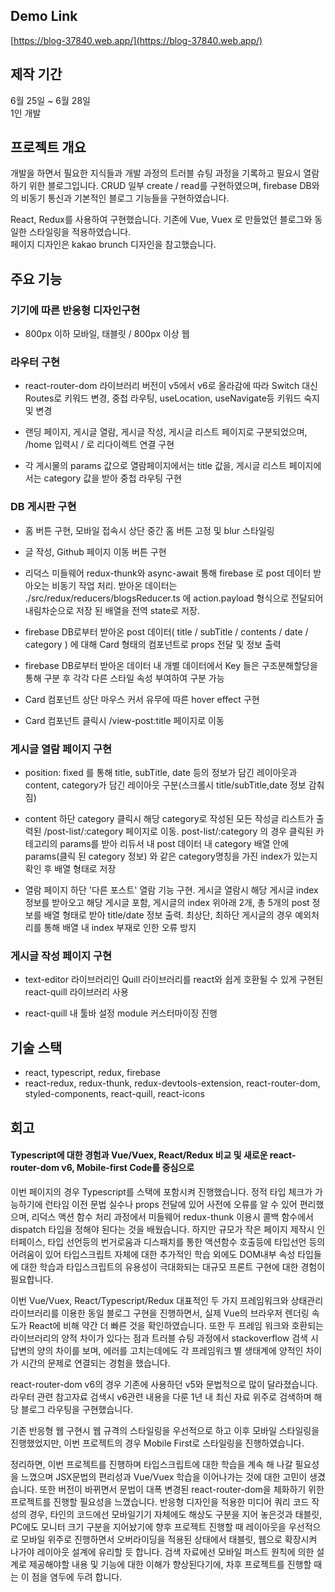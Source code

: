 ## Demo Link
[https://blog-37840.web.app/](https://blog-37840.web.app/)



## 제작 기간

6월 25일 ~ 6월 28일  
1인 개발




## 프로젝트 개요

개발을 하면서 필요한 지식들과 개발 과정의 트러블 슈팅 과정을 기록하고 필요시 열람하기 위한 블로그입니다. CRUD 일부 create / read를 구현하였으며, firebase DB와의 비동기 통신과  기본적인 블로그 기능들을 구현하였습니다.  

React, Redux를 사용하여 구현했습니다. 기존에 Vue, Vuex 로 만들었던 블로그와 동일한 스타일링을 적용하였습니다.  
페이지 디자인은 kakao brunch 디자인을 참고했습니다.





## 주요 기능 

### 기기에 따른 반응형 디자인구현 

- 800px 이하 모바일, 태블릿 / 800px 이상 웹


### 라우터 구현

- react-router-dom 라이브러리 버전이 v5에서 v6로 올라감에 따라 Switch 대신 Routes로 키워드 변경, 중첩 라우팅, useLocation, useNavigate등 키워드 숙지 및 변경

- 랜딩 페이지, 게시글 열람, 게시글 작성, 게시글 리스트 페이지로 구분되었으며, /home 입력시 / 로 리다이렉트 연결 구현

- 각 게시물의 params 값으로 열람페이지에서는 title 값을, 게시글 리스트 페이지에서는 category 값을 받아 중첩 라우팅 구현


### DB 게시판 구현

- 홈 버튼 구현, 모바일 접속시 상단 중간 홈 버튼 고정 및 blur 스타일링

- 글 작성, Github 페이지 이동 버튼 구현

- 리덕스 미들웨어 redux-thunk와 async-await 통해 firebase 로 post 데이터 받아오는 비동기 작업 처리. 받아온 데이터는 ./src/redux/reducers/blogsReducer.ts 에 action.payload 형식으로 전달되어 내림차순으로 저장 된 배열을 전역 state로 저장.

- firebase DB로부터 받아온 post 데이터( title / subTitle / contents / date / category ) 에 대해 Card 형태의 컴포넌트로 props 전달 및 정보 출력

- firebase DB로부터 받아온 데이터 내 개별 데이터에서 Key 들은 구조분해할당을 통해 구분 후 각각 다른 스타일 속성 부여하여 구분 가능

- Card 컴포넌트 상단 마우스 커서 유무에 따른 hover effect 구현

- Card 컴포넌트 클릭시 /view-post:title 페이지로 이동


### 게시글 열람 페이지 구현

- position: fixed 를 통해 title, subTitle, date 등의 정보가 담긴 레이아웃과 content, category가 담긴 레이아웃 구분(스크롤시 title/subTitle,date 정보 감춰짐)

- content 하단 category 클릭시 해당 category로 작성된 모든 작성글 리스트가 출력된 /post-list/:category 페이지로 이동. post-list/:category 의 경우 클릭된 카테고리의 params를 받아 리듀서 내 post 데이터 내 category 배열 안에 params(클릭 된 category 정보) 와 같은 category명칭을 가진 index가 있는지 확인 후 배열 형태로 저장

- 열람 페이지 하단 '다른 포스트' 열람 기능 구현. 게시글 열람시 해당 게시글 index 정보를 받아오고 해당 게시글 포함, 게시글의 index 위아래 2개, 총 5개의 post 정보를 배열 형태로 받아 title/date 정보 출력. 최상단, 최하단 게시글의 경우 예외처리를 통해 배열 내 index 부재로 인한 오류 방지


### 게시글 작성 페이지 구현

- text-editor 라이브러리인 Quill 라이브러리를 react와 쉽게 호환될 수 있게 구현된 react-quill 라이브러리 사용

- react-quill 내 툴바 설정 module 커스터마이징 진행




## 기술 스택

- react, typescript, redux, firebase
- react-redux, redux-thunk, redux-devtools-extension, react-router-dom, styled-components, react-quill, react-icons



## 회고

#### Typescript에 대한 경험과 Vue/Vuex, React/Redux 비교 및 새로운 react-router-dom v6, Mobile-first Code를 중심으로

이번 페이지의 경우 Typescript를 스택에 포함시켜 진행했습니다. 정적 타입 체크가 가능하기에 런타임 이전 문법 실수나 props 전달에 있어 사전에 오류를 알 수 있어 편리했으며, 리덕스 액션 함수 처리 과정에서 미들웨어 redux-thunk 이용시 콜백 함수에서 dispatch 타입을 정해야 된다는 것을 배웠습니다. 하지만 규모가 작은 페이지 제작시 인터페이스, 타입 선언등의 번거로움과 디스패치를 통한 액션함수 호출등에 타입선언 등의 어려움이 있어 타입스크립트 자체에 대한 추가적인 학습 외에도 DOM내부 속성 타입들에 대한 학습과 타입스크립트의 유용성이 극대화되는 대규모 프론트 구현에 대한 경험이 필요합니다.

이번 Vue/Vuex, React/Typescript/Redux 대표적인 두 가지 프레임워크와 상태관리 라이브러리를 이용한 동일 블로그 구현을 진행하면서, 실제 Vue의 브라우저 렌더링 속도가 React에 비해 약간 더 빠른 것을 확인하였습니다. 또한 두 프레임 워크와 호환되는 라이브러리의 양적 차이가 있다는 점과 트러블 슈팅 과정에서 stackoverflow 검색 시 답변의 양의 차이를 보며, 에러를 고치는데에도 각 프레임워크 별 생태계에 양적인 차이가 시간의 문제로 연결되는 경험을 했습니다.

react-router-dom v6의 경우 기존에 사용하던 v5와 문법적으로 많이 달라졌습니다. 라우터 관련 참고자료 검색시 v6관련 내용을 다룬 1년 내 최신 자료 위주로 검색하며 해당 블로그 라우팅을 구현했습니다. 

기존 반응형 웹 구현시 웹 규격의 스타일링을 우선적으로 하고 이후 모바일 스타일링을 진행했었지만, 이번 프로젝트의 경우 Mobile First로 스타일링을 진행하였습니다. 

정리하면, 이번 프로젝트를 진행하며 타입스크립트에 대한 학습을 계속 해 나갈 필요성을 느꼈으며 JSX문법의 편리성과 Vue/Vuex 학습을 이어나가는 것에 대한 고민이 생겼습니다. 또한 버전이 바뀌면서 문법이 대폭 변경된 react-router-dom을 체화하기 위한 프로젝트를 진행할 필요성을 느꼈습니다.
반응형 디자인을 적용한 미디어 쿼리 코드 작성의 경우, 타인의 코드에선 모바일기기 자체에도 해상도 구분을 지어 놓은것과 태블릿, PC에도 모니터 크기 구분을 지어놨기에 향후 프로젝트 진행할 때 레이아웃을 우선적으로 모바일 위주로 진행하면서 오버라이딩을 적용된 상태에서 태블릿, 웹으로 확장시켜 나가야 레이아웃 설계에 유리할 듯 합니다. 검색 자료에선 모바일 퍼스트 원칙에 의한 설계로 제공해야할 내용 및 기능에 대한 이해가 향상된다기에, 차후 프로젝트를 진행할 때는 이 점을 염두에 두려 합니다.
